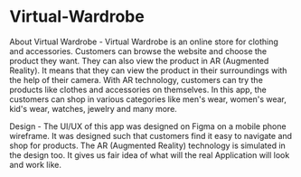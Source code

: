 # Virtual-Wardrobe

About Virtual Wardrobe - 
Virtual Wardrobe is an online store for clothing and accessories.
Customers can browse the website and choose the product they want.
They can also view the product in AR (Augmented Reality). It means that they can view the product in their surroundings with the help of their camera.
With AR technology, customers can try the products like clothes and accessories on themselves.
In this app, the customers can shop in various categories like men's wear, women's wear, kid's wear, watches, jewelry and many more.


Design - 
The UI/UX of this app was designed on Figma on a mobile phone wireframe.
It was designed such that customers find it easy to navigate and shop for products.
The AR (Augmented Reality) technology is simulated in the design too.
It gives us fair idea of what will the real Application will look and work like.
